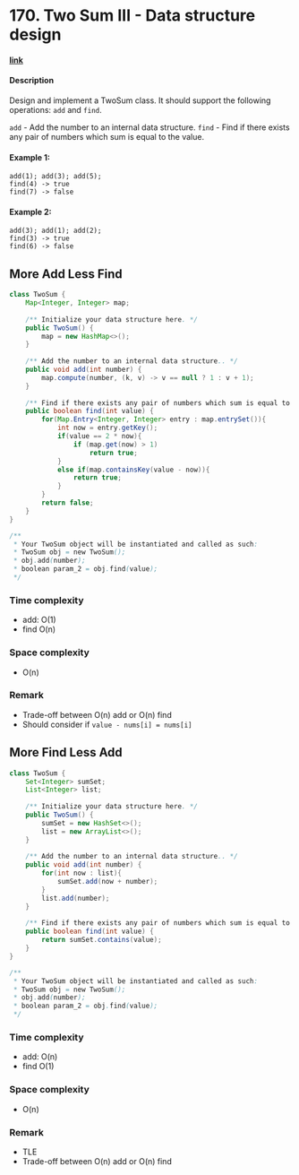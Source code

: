 # 170. Two Sum III - Data structure design

#### [link](https://leetcode.com/problems/two-sum-iii-data-structure-design/) 

#### Description
Design and implement a TwoSum class. It should support the following operations: `add` and `find`.

`add` - Add the number to an internal data structure.
`find` - Find if there exists any pair of numbers which sum is equal to the value.

#### Example 1:
```
add(1); add(3); add(5);
find(4) -> true
find(7) -> false
```
#### Example 2:
```
add(3); add(1); add(2);
find(3) -> true
find(6) -> false
```

## More Add Less Find
```java
class TwoSum {
    Map<Integer, Integer> map;
    
    /** Initialize your data structure here. */
    public TwoSum() {
        map = new HashMap<>();
    }
    
    /** Add the number to an internal data structure.. */
    public void add(int number) {
        map.compute(number, (k, v) -> v == null ? 1 : v + 1);
    }
    
    /** Find if there exists any pair of numbers which sum is equal to the value. */
    public boolean find(int value) {
        for(Map.Entry<Integer, Integer> entry : map.entrySet()){
            int now = entry.getKey();
            if(value == 2 * now){
                if (map.get(now) > 1)
                    return true;
            }
            else if(map.containsKey(value - now)){
                return true;
            }
        }
        return false;
    }
}

/**
 * Your TwoSum object will be instantiated and called as such:
 * TwoSum obj = new TwoSum();
 * obj.add(number);
 * boolean param_2 = obj.find(value);
 */
```

### Time complexity
* add: O(1)
* find O(n)
### Space complexity
* O(n)
### Remark
* Trade-off between O(n) add or O(n) find
* Should consider if `value - nums[i] = nums[i]`

## More Find Less Add
```java
class TwoSum {
    Set<Integer> sumSet;
    List<Integer> list;
    
    /** Initialize your data structure here. */
    public TwoSum() {
        sumSet = new HashSet<>();
        list = new ArrayList<>();
    }
    
    /** Add the number to an internal data structure.. */
    public void add(int number) {
        for(int now : list){
            sumSet.add(now + number);
        }
        list.add(number);
    }
    
    /** Find if there exists any pair of numbers which sum is equal to the value. */
    public boolean find(int value) {
        return sumSet.contains(value);
    }
}

/**
 * Your TwoSum object will be instantiated and called as such:
 * TwoSum obj = new TwoSum();
 * obj.add(number);
 * boolean param_2 = obj.find(value);
 */
```
### Time complexity
* add: O(n)
* find O(1)
### Space complexity
* O(n)
### Remark
* TLE
* Trade-off between O(n) add or O(n) find